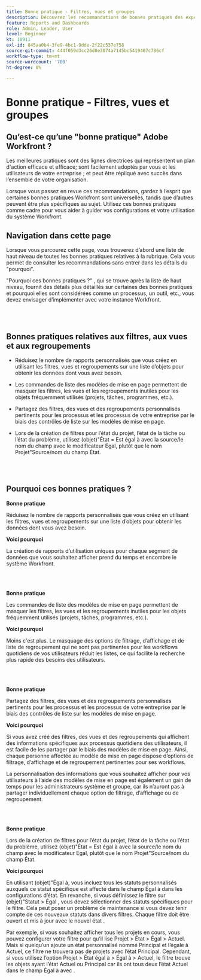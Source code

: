 ```yaml
---
title: Bonne pratique - Filtres, vues et groupes
description: Découvrez les recommandations de bonnes pratiques des experts d’Adobe Workfront concernant la configuration, la gestion et l’utilisation des filtres, vues et regroupements Workfront.
feature: Reports and Dashboards
role: Admin, Leader, User
level: Beginner
kt: 10911
exl-id: 845aa0b4-3fe9-4bc1-9dde-2f22c537e758
source-git-commit: 444f059d3cc26d8e3074a7145bc5419407c786cf
workflow-type: tm+mt
source-wordcount: '700'
ht-degree: 0%

---
```


# Bonne pratique - Filtres, vues et groupes

## Qu’est-ce qu’une &quot;bonne pratique&quot; Adobe Workfront ?

Les meilleures pratiques sont des lignes directrices qui représentent un plan d&#39;action efficace et efficace; sont facilement adoptés par vous et les utilisateurs de votre entreprise ; et peut être répliqué avec succès dans l’ensemble de votre organisation.

Lorsque vous passez en revue ces recommandations, gardez à l’esprit que certaines bonnes pratiques Workfront sont universelles, tandis que d’autres peuvent être plus spécifiques au sujet. Utilisez ces bonnes pratiques comme cadre pour vous aider à guider vos configurations et votre utilisation du système Workfront.

## Navigation dans cette page

Lorsque vous parcourez cette page, vous trouverez d’abord une liste de haut niveau de toutes les bonnes pratiques relatives à la rubrique. Cela vous permet de consulter les recommandations sans entrer dans les détails du &quot;pourquoi&quot;.

&quot;Pourquoi ces bonnes pratiques ?&quot; , qui se trouve après la liste de haut niveau, fournit des détails plus détaillés sur certaines des bonnes pratiques et pourquoi elles sont considérées comme un processus, un outil, etc., vous devez envisager d’implémenter avec votre instance Workfront.

</br>
</br>

## Bonnes pratiques relatives aux filtres, aux vues et aux regroupements

* Réduisez le nombre de rapports personnalisés que vous créez en utilisant les filtres, vues et regroupements sur une liste d’objets pour obtenir les données dont vous avez besoin.

* Les commandes de liste des modèles de mise en page permettent de masquer les filtres, les vues et les regroupements inutiles pour les objets fréquemment utilisés (projets, tâches, programmes, etc.).

* Partagez des filtres, des vues et des regroupements personnalisés pertinents pour les processus et les processus de votre entreprise par le biais des contrôles de liste sur les modèles de mise en page.

* Lors de la création de filtres pour l’état du projet, l’état de la tâche ou l’état du problème, utilisez (objet)&quot;État = Est égal à avec la source/le nom du champ avec le modificateur Egal, plutôt que le nom Projet&quot;Source/nom du champ État.

</br>
</br>

## Pourquoi ces bonnes pratiques ?

**Bonne pratique**

Réduisez le nombre de rapports personnalisés que vous créez en utilisant les filtres, vues et regroupements sur une liste d’objets pour obtenir les données dont vous avez besoin.

**Voici pourquoi**

La création de rapports d’utilisation uniques pour chaque segment de données que vous souhaitez afficher prend du temps et encombre le système Workfront.

</br>
</br>

**Bonne pratique**

Les commandes de liste des modèles de mise en page permettent de masquer les filtres, les vues et les regroupements inutiles pour les objets fréquemment utilisés (projets, tâches, programmes, etc.).

**Voici pourquoi**

Moins c&#39;est plus. Le masquage des options de filtrage, d’affichage et de liste de regroupement qui ne sont pas pertinentes pour les workflows quotidiens de vos utilisateurs réduit les listes, ce qui facilite la recherche plus rapide des besoins des utilisateurs.

</br>
</br>

**Bonne pratique**

Partagez des filtres, des vues et des regroupements personnalisés pertinents pour les processus et les processus de votre entreprise par le biais des contrôles de liste sur les modèles de mise en page.

**Voici pourquoi**

Si vous avez créé des filtres, des vues et des regroupements qui affichent des informations spécifiques aux processus quotidiens des utilisateurs, il est facile de les partager par le biais des modèles de mise en page. Ainsi, chaque personne affectée au modèle de mise en page dispose d’options de filtrage, d’affichage et de regroupement pertinentes pour ses workflows.

La personnalisation des informations que vous souhaitez afficher pour vos utilisateurs à l’aide des modèles de mise en page est également un gain de temps pour les administrateurs système et groupe, car ils n’auront pas à partager individuellement chaque option de filtrage, d’affichage ou de regroupement.

</br>
</br>

**Bonne pratique**

Lors de la création de filtres pour l’état du projet, l’état de la tâche ou l’état du problème, utilisez (objet)&quot;État = Est égal à avec la source/le nom du champ avec le modificateur Egal, plutôt que le nom Projet&quot;Source/nom du champ État.

**Voici pourquoi**

En utilisant (objet)&quot;Égal à, vous incluez tous les statuts personnalisés auxquels ce statut spécifique est affecté dans le champ Égal à dans les configurations d’état. En revanche, si vous définissez le filtre sur (objet)&quot;Statut > Égal , vous devez sélectionner des statuts spécifiques pour le filtre. Cela peut poser un problème de maintenance si vous devez tenir compte de ces nouveaux statuts dans divers filtres. Chaque filtre doit être ouvert et mis à jour avec le nouvel état .

Par exemple, si vous souhaitez afficher tous les projets en cours, vous pouvez configurer votre filtre pour qu’il lise Projet > État > Égal > Actuel. Mais si quelqu’un ajoute un état personnalisé nommé Principal et l’égale à Actuel, ce filtre ne trouvera pas de projets avec l’état Principal. Cependant, si vous utilisez l’option Projet > État égal à > Égal à > Actuel, le filtre trouve les objets ayant l’état Actuel ou Principal car ils ont tous deux l’état Actuel dans le champ Égal à avec .
